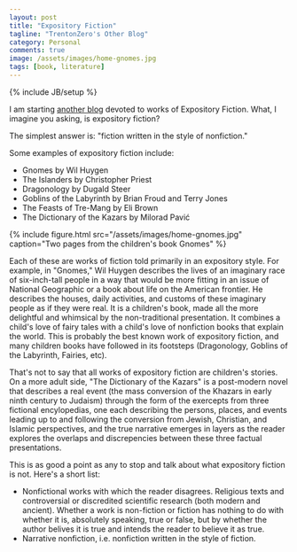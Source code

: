 ```yaml
---
layout: post
title: "Expository Fiction"
tagline: "TrentonZero's Other Blog"
category: Personal
comments: true
image: /assets/images/home-gnomes.jpg
tags: [book, literature]
---
```

{% include JB/setup %}

I am starting [another blog](http://expositoryfantasy.trentonzero.com) devoted to works of Expository Fiction. What, I imagine you asking, is expository fiction?

The simplest answer is: "fiction written in the style of nonfiction."  

Some examples of expository fiction include: 

* Gnomes by Wil Huygen
* The Islanders by Christopher Priest
* Dragonology by Dugald Steer
* Goblins of the Labyrinth by Brian Froud and Terry Jones
* The Feasts of Tre-Mang by Eli Brown
* The Dictionary of the Kazars by Milorad Pavić

<!-- more --> 

{% include figure.html src="/assets/images/home-gnomes.jpg" caption="Two pages from the children's book Gnomes"  %}


Each of these are works of fiction told primarily in an expository style. For example, in "Gnomes," Wil Huygen describes the lives of an imaginary race of six-inch-tall people in a way that would be more fitting in an issue of National Geographic or a book about life on the American frontier. He describes the houses, daily activities, and customs of these imaginary people as if they were real. It is a children's book, made all the more delightful and whimsical by the non-traditional presentation. It combines a child's love of fairy tales with a child's love of nonfiction books that explain the world. This is probably the best known work of expository fiction, and many children books have followed in its footsteps (Dragonology, Goblins of the Labyrinth, Fairies, etc). 

That's not to say that all works of expository fiction are children's stories. On a more adult side, "The Dictionary of the Kazars" is a post-modern novel that describes a real event (the mass conversion of the Khazars in early ninth century to Judaism) through the form of the exercepts from three fictional encylopedias, one each describing the persons, places, and events leading up to and following the conversion from Jewish, Christian, and Islamic perspectives, and the true narrative emerges in layers as the reader explores the overlaps and discrepencies between these three factual presentations. 

This is as good a point as any to stop and talk about what expository fiction is not. Here's a short list: 

* Nonfictional works with which the reader disagrees. Religious texts and controversial or discredited scientific research (both modern and ancient). Whether a work is non-fiction or fiction has nothing to do with whether it is, absolutely speaking, true or false, but by whether the author belives it is true and intends the reader to believe it as true.
* Narrative nonfiction, i.e. nonfiction written in the style of fiction. 


